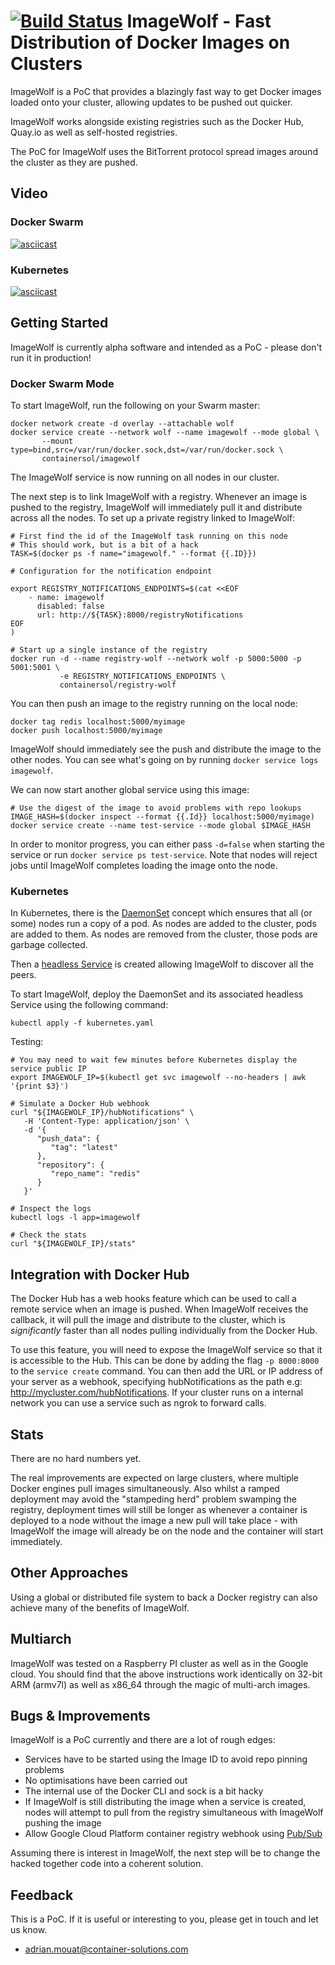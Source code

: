 [![Build Status](https://travis-ci.org/ArangoGutierrez/ImageWolf.svg?branch=master)](https://travis-ci.org/ArangoGutierrez/ImageWolf)
ImageWolf - Fast Distribution of Docker Images on Clusters
==========================================================

ImageWolf is a PoC that provides a blazingly fast way to get Docker images
loaded onto your cluster, allowing updates to be pushed out quicker.

ImageWolf works alongside existing registries such as the Docker Hub, Quay.io
as well as self-hosted registries.

The PoC for ImageWolf uses the BitTorrent protocol spread images around the
cluster as they are pushed.

## Video

### Docker Swarm

[![asciicast](https://asciinema.org/a/DowEjf7Inqhtu4ZQsvZfA2b0j.png)](https://asciinema.org/a/DowEjf7Inqhtu4ZQsvZfA2b0j)

### Kubernetes

[![asciicast](https://asciinema.org/a/01rQtDxr67y4Gtu85KpBJ9cz2.png)](https://asciinema.org/a/01rQtDxr67y4Gtu85KpBJ9cz2)


## Getting Started

ImageWolf is currently alpha software and intended as a PoC - please don't run it in
production!

### Docker Swarm Mode

To start ImageWolf, run the following on your Swarm master:

```
docker network create -d overlay --attachable wolf
docker service create --network wolf --name imagewolf --mode global \
       --mount type=bind,src=/var/run/docker.sock,dst=/var/run/docker.sock \
       containersol/imagewolf
```

The ImageWolf service is now running on all nodes in our cluster.

The next step is to link ImageWolf with a registry. Whenever an image is pushed to
the registry, ImageWolf will immediately pull it and distribute across all the
nodes. To set up a private registry linked to ImageWolf:


```
# First find the id of the ImageWolf task running on this node
# This should work, but is a bit of a hack
TASK=$(docker ps -f name="imagewolf." --format {{.ID}})

# Configuration for the notification endpoint

export REGISTRY_NOTIFICATIONS_ENDPOINTS=$(cat <<EOF
    - name: imagewolf
      disabled: false
      url: http://${TASK}:8000/registryNotifications
EOF
)

# Start up a single instance of the registry
docker run -d --name registry-wolf --network wolf -p 5000:5000 -p 5001:5001 \
           -e REGISTRY_NOTIFICATIONS_ENDPOINTS \
           containersol/registry-wolf
```


You can then push an image to the registry running on the local node:

```
docker tag redis localhost:5000/myimage
docker push localhost:5000/myimage
```

ImageWolf should immediately see the push and distribute the image to the other
nodes. You can see what's going on by running `docker service logs imagewolf`.

We can now start another global service using this image:

```
# Use the digest of the image to avoid problems with repo lookups
IMAGE_HASH=$(docker inspect --format {{.Id}} localhost:5000/myimage)
docker service create --name test-service --mode global $IMAGE_HASH
```

In order to monitor progress, you can either pass `-d=false` when starting the
service or run `docker service ps test-service`. Note that nodes will reject
jobs until ImageWolf completes loading the image onto the node.

### Kubernetes

In Kubernetes, there is the [DaemonSet](https://kubernetes.io/docs/concepts/workloads/controllers/daemonset/)
concept which ensures that all (or some) nodes run a copy of a pod. As nodes
are added to the cluster, pods are added to them. As nodes are removed from the
cluster, those pods are garbage collected.

Then a [headless Service](https://kubernetes.io/docs/concepts/services-networking/service/#headless-services)
is created allowing ImageWolf to discover all the peers.


To start ImageWolf, deploy the DaemonSet and its associated headless Service using
the following command:

```
kubectl apply -f kubernetes.yaml
```

Testing:

```
# You may need to wait few minutes before Kubernetes display the service public IP
export IMAGEWOLF_IP=$(kubectl get svc imagewolf --no-headers | awk '{print $3}')

# Simulate a Docker Hub webhook
curl "${IMAGEWOLF_IP}/hubNotifications" \
   -H 'Content-Type: application/json' \
   -d '{
      "push_data": {
         "tag": "latest"
      },
      "repository": {
         "repo_name": "redis"
      }
   }'

# Inspect the logs
kubectl logs -l app=imagewolf

# Check the stats
curl "${IMAGEWOLF_IP}/stats"
```

## Integration with Docker Hub

The Docker Hub has a web hooks feature which can be used to call a remote
service when an image is pushed. When ImageWolf receives the callback, it will
pull the image and distribute to the cluster, which is *significantly*
faster than all nodes pulling individually from the Docker Hub.

To use this feature, you will need to expose the ImageWolf service so that it is
accessible to the Hub. This can be done by adding the flag `-p 8000:8000` to the
`service create` command. You can then add the URL or IP address of your server
as a webhook, specifying hubNotifications as the path e.g:
http://mycluster.com/hubNotifications. If your cluster runs on a internal
network you can use a service such as ngrok to forward calls.

## Stats

There are no hard numbers yet.

The real improvements are expected on large clusters, where multiple Docker
engines pull images simultaneously. Also whilst a ramped deployment may avoid
the "stampeding herd" problem swamping the registry, deployment times will still
be longer as whenever a container is deployed to a node without the image a new
pull will take place - with ImageWolf the image will already be on the node and
the container will start immediately.

## Other Approaches

Using a global or distributed file system to back a Docker registry can also
achieve many of the benefits of ImageWolf.

## Multiarch

ImageWolf was tested on a Raspberry PI cluster as well as in the Google cloud. You
should find that the above instructions work identically on 32-bit ARM (armv7l)
as well as x86_64 through the magic of multi-arch images.

## Bugs & Improvements

ImageWolf is a PoC currently and there are a lot of rough edges:

 - Services have to be started using the Image ID to avoid repo pinning problems
 - No optimisations have been carried out
 - The internal use of the Docker CLI and sock is a bit hacky
 - If ImageWolf is still distributing the image when a service is created, nodes
   will attempt to pull from the registry simultaneous with ImageWolf pushing
   the image
 - Allow Google Cloud Platform container registry webhook using [Pub/Sub](https://cloud.google.com/container-registry/docs/configuring-notifications)

Assuming there is interest in ImageWolf, the next step will be to change the hacked
together code into a coherent solution.

## Feedback

This is a PoC. If it is useful or interesting to you, please get in touch and
let us know.

 - adrian.mouat@container-solutions.com
